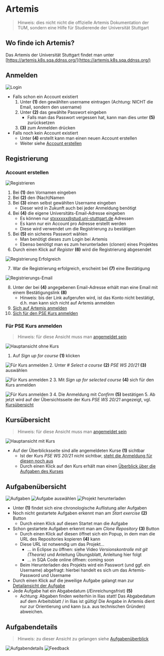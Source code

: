 # Artemis
> Hinweis: dies nicht nicht die offizielle Artemis Dokumentation der TUM, sondern eine Hilfe für Studierende der Universität Stuttgart

## Wo finde ich Artemis?
Das Artemis der Universität Stuttgart findet man unter [https://artemis.k8s.sqa.ddnss.org/](https://artemis.k8s.sqa.ddnss.org/)

## Anmelden
![Login](Images/login.png)
- Falls schon ein Account existiert
    1. Unter **(1)** den gewählten username eintragen (Achtung: NICHT die Email, sondern den username)
    2. Unter **(2)** das gewählte Passwort eingeben
        - Falls man das Passwort vergessen hat, kann man dies unter **(5)** zurücksetzen
    3. **(3)** zum Anmelden drücken
- Falls noch kein Account existiert
    - Unter **(4)** erstellt kann man einen neuen Account erstellen
    - Weiter siehe [Account erstellen](#Account-erstellen)

## Registrierung

### Account erstellen
![Registrieren](Images/register.png)
1. Bei **(1)** den Vornamen eingeben
2. Bei **(2)** den (Nach)Namen
3. Bei **(3)** einen selbst gewählten Username eingeben
    - Dieser wird in Zukunft auch bei jeder Anmeldung benötigt
4. Bei **(4)** die eigene Universitäts-Email-Adresse eingeben
    - Es können nur stxxxxxx@stud.uni-stuttgart.de Adressen
    - Es kann nur ein Account pro Adresse erstellt werden
    - Diese wird verwendet um die Registrierung zu bestätigen
5. Bei **(5)** ein sicheres Passwort wählen
    - Man benötigt dieses zum Login bei Artemis
    - Ebenso benötigt man es zum herunterladen (clonen) eines Projektes
6. Durch einen Klick auf _Register_ **(6)** wird die Registrierung abgesendet

![Registrierung Erfolgreich](Images/register_success.png)

7. War die Registrierung erfolgreich, erscheint bei **(7)** eine Bestätigung

![Registrierungs-Email](Images/email.png)

8. Unter der bei **(4)** angegebenen Email-Adresse erhält man eine Email mit einem Bestätigungslink **(8)**
    - Hinweis: bis der Link aufgerufen wird, ist das Konto nicht bestätigt, d.h. man kann sich nicht auf Artemis anmelden
9. [Sich auf Artemis anmelden](#Anmelden)
10. [Sich für den PSE Kurs anmelden](#Für-PSE-Kurs-anmelden)

### Für PSE Kurs anmelden
> Hinweis: für diese Ansicht muss man [angemeldet sein](#Anmelden)

![Hauptansicht ohne Kurs](Images/without_course.png)
1. Auf _Sign up for course_ **(1)** klicken

![Für Kurs anmelden](Images/sign_up.png)
2. Unter _# Select a course_ **(2)** _PSE WS 20/21_ **(3)** auswählen

![Für Kurs anmelden 2](Images/sign_up_2.png)
3. Mit _Sign up for selected course_ **(4)** sich für den Kurs anmelden

![Für Kurs anmelden 3](Images/sign_up_3.png)
4. Die Anmeldung mit _Confirm_ **(5)** bestätigen
5. Ab jetzt wird auf der Übersichtsseite der Kurs _PSE WS 20/21_ angezeigt, vgl. [Kursübersicht](#Kursübersicht)

## Kursübersicht
> Hinweis: für diese Ansicht muss man [angemeldet sein](#Anmelden)

![Hauptansicht mit Kurs](Images/with_course.png)
- Auf der Überblicksseite sind alle angemeldeten Kurse **(1)** sichtbar
    - Ist der Kurs _PSE WS 20/21_ nicht sichtbar, [steht die Anmeldung für diesen noch aus](#Für-PSE-Kurs-anmelden)
    - Durch einen Klick auf den Kurs erhält man einen [Überblick über die Aufgaben des Kurses](#Aufgabenübersicht)

## Aufgabenübersicht
![Aufgaben](Images/exercises.png)
![Aufgabe auswählen](Images/exercise.png)
![Projekt herunterladen](Images/clone.png)
- Unter **(1)** findet sich eine chronologische Auflistung aller Aufgaben
- Noch nicht gestartete Aufgaben erkennt man  am _Start exercise_ **(2)** Button  
  - Durch einen Klick auf diesen Startet man die Aufgabe
- Schon gestartete Aufgaben erkennt man am _Clone Repository_ **(3)** Button
    - Durch einen Klick auf diesen öffnet sich ein Popup, in dem man die URL des Repositories kopieren **(4)** kann
    - Diese URL ist notwendig um das Projekt...
        - ... in Eclipse zu öffnen: siehe Video _Versionskontrolle mit git (Theorie)_ und Anleitung Übungsblatt, Anleitung hier folgt
        - ... in SQA Code online öffnen: coming soon
    - Beim Herunterladen des Projekts wird ein Passwort (und ggf. ein Username) abgefragt: hierbei handelt es sich um das Artemis-Password und Username
- Durch einen Klick auf die jeweilige Aufgabe galangt man zur [Detailansicht der Aufgabe](#Aufgabendetails)
- Jede Aufgabe hat ein Abgabedatum (/Einreichungsfrist) **(5)**
    - Achtung: Abgaben finden weiterhin in Ilias statt! Das Abgabedatum auf dem Arbeitsblatt / in Ilias ist gültig! Die Angabe in Artemis dient nur zur Orientierung und kann (u.a. aus technischen Gründen) abweichen.

## Aufgabendetails
> Hinweis: zu dieser Ansicht zu gelangen siehe [Aufgabenüberblick](#Aufgabenüberblick)

![Aufgabendetails](Images/exercise_detail.png)
![Feedback](Images/feedback.png)